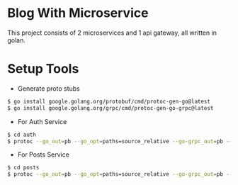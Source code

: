# Blog With Microservice

This project consists of 2 microservices and 1 api gateway, all written in golan.

# Setup Tools

- Generate proto stubs

```sh
$ go install google.golang.org/protobuf/cmd/protoc-gen-go@latest
$ go install google.golang.org/grpc/cmd/protoc-gen-go-grpc@latest
```

- For Auth Service

```sh
$ cd auth
$ protoc --go_out=pb --go_opt=paths=source_relative --go-grpc_out=pb --go-grpc_opt=paths=source_relative auth.proto
```

- For Posts Service

```sh
$ cd posts
$ protoc --go_out=pb --go_opt=paths=source_relative --go-grpc_out=pb --go-grpc_opt=paths=source_relative posts.proto
```
